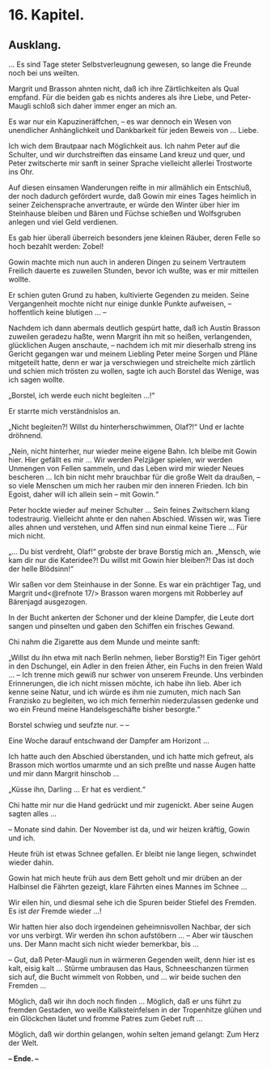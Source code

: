 16\. Kapitel.
=============
Ausklang.
---------

… Es sind Tage steter Selbstverleugnung gewesen, so lange die Freunde noch bei
uns weilten.

Margrit und Brasson ahnten nicht, daß ich ihre Zärtlichkeiten als Qual empfand.
Für die beiden gab es nichts anderes als ihre Liebe, und Peter-Maugli schloß
sich daher immer enger an mich an.

Es war nur ein Kapuzineräffchen, – es war dennoch ein Wesen von unendlicher
Anhänglichkeit und Dankbarkeit für jeden Beweis von … Liebe.

Ich wich dem Brautpaar nach Möglichkeit aus. Ich nahm Peter auf die Schulter,
und wir durchstreiften das einsame Land kreuz und quer, und Peter zwitscherte
mir sanft in seiner Sprache vielleicht allerlei Trostworte ins Ohr.

Auf diesen einsamen Wanderungen reifte in mir allmählich ein Entschluß, der
noch dadurch gefördert wurde, daß Gowin mir eines Tages heimlich in seiner
Zeichensprache anvertraute, er würde den Winter über hier im Steinhause bleiben
und Bären und Füchse schießen und Wolfsgruben anlegen und viel Geld verdienen.

Es gab hier überall überreich besonders jene kleinen Räuber, deren Felle so
hoch bezahlt werden: Zobel!

Gowin machte mich nun auch in anderen Dingen zu seinem Vertrautem Freilich
dauerte es zuweilen Stunden, bevor ich wußte, was er mir mitteilen wollte.

Er schien guten Grund zu haben, kultivierte Gegenden zu meiden. Seine
Vergangenheit mochte nicht nur einige dunkle Punkte aufweisen, – hoffentlich
keine blutigen … –

Nachdem ich dann abermals deutlich gespürt hatte, daß ich Austin Brasson
zuweilen geradezu haßte, wenn Margrit ihn mit so heißen, verlangenden,
glücklichen Augen anschaute, – nachdem ich mit mir dieserhalb streng ins
Gericht gegangen war und meinem Liebling Peter meine Sorgen und Pläne
mitgeteilt hatte, denn er war ja verschwiegen und streichelte mich zärtlich und
schien mich trösten zu wollen, sagte ich auch Borstel das Wenige, was ich sagen
wollte.

„Borstel, ich werde euch nicht begleiten …!“

Er starrte mich verständnislos an.

„Nicht begleiten?! Willst du hinterherschwimmen, Olaf?!“ Und er lachte
dröhnend.

„Nein, nicht hinterher, nur wieder meine eigene Bahn. Ich bleibe mit Gowin
hier. Hier gefällt es mir … Wir werden Pelzjäger spielen, wir werden Unmengen
von Fellen sammeln, und das Leben wird mir wieder Neues bescheren … Ich bin
nicht mehr brauchbar für die große Welt da draußen, – so viele Menschen um mich
her rauben mir den inneren Frieden. Ich bin Egoist, daher will ich allein sein
– mit Gowin.“

Peter hockte wieder auf meiner Schulter … Sein feines Zwitschern klang
todestraurig. Vielleicht ahnte er den nahen Abschied. Wissen wir, was Tiere
alles ahnen und verstehen, und Affen sind nun einmal keine Tiere … Für mich
nicht.

„… Du bist verdreht, Olaf!“ grobste der brave Borstig mich an. „Mensch, wie kam
dir nur die Kateridee?! Du willst mit Gowin hier bleiben?! Das ist doch der
helle Blödsinn!“

Wir saßen vor dem Steinhause in der Sonne. Es war ein prächtiger Tag, und
Margrit und<@refnote 17/> Brasson waren morgens mit Robberley auf Bärenjagd ausgezogen.

In der Bucht ankerten der Schoner und der kleine Dampfer, die Leute dort sangen
und pinselten und gaben den Schiffen ein frisches Gewand.

Chi nahm die Zigarette aus dem Munde und meinte sanft:

„Willst du ihn etwa mit nach Berlin nehmen, lieber Borstig?! Ein Tiger gehört
in den Dschungel, ein Adler in den freien Äther, ein Fuchs in den freien Wald …
– Ich trenne mich gewiß nur schwer von unserem Freunde. Uns verbinden
Erinnerungen, die ich nicht missen möchte, ich habe ihn lieb. Aber ich kenne
seine Natur, und ich würde es ihm nie zumuten, mich nach San Franzisko zu
begleiten, wo ich mich fernerhin niederzulassen gedenke und wo ein Freund meine
Handelsgeschäfte bisher besorgte.“

Borstel schwieg und seufzte nur. – –

Eine Woche darauf entschwand der Dampfer am Horizont …

Ich hatte auch den Abschied überstanden, und ich hatte mich gefreut, als
Brasson mich wortlos umarmte und an sich preßte und nasse Augen hatte und mir
dann Margrit hinschob …

„Küsse ihn, Darling … Er hat es verdient.“

Chi hatte mir nur die Hand gedrückt und mir zugenickt. Aber seine Augen sagten
alles …

– Monate sind dahin. Der November ist da, und wir heizen kräftig, Gowin und
ich.

Heute früh ist etwas Schnee gefallen. Er bleibt nie lange liegen, schwindet
wieder dahin.

Gowin hat mich heute früh aus dem Bett geholt und mir drüben an der Halbinsel
die Fährten gezeigt, klare Fährten eines Mannes im Schnee …

Wir eilen hin, und diesmal sehe ich die Spuren beider Stiefel des Fremden. Es
ist *der* Fremde wieder …!

Wir hatten hier also doch irgendeinen geheimnisvollen Nachbar, der sich vor uns
verbirgt. Wir werden ihn schon aufstöbern … – Aber wir täuschen uns. Der Mann
macht sich nicht wieder bemerkbar, bis …

– Gut, daß Peter-Maugli nun in wärmeren Gegenden weilt, denn hier ist es kalt,
eisig kalt … Stürme umbrausen das Haus, Schneeschanzen türmen sich auf, die
Bucht wimmelt von Robben, und … wir beide suchen den Fremden …

Möglich, daß wir ihn doch noch finden … Möglich, daß er uns führt zu fremden
Gestaden, wo weiße Kalksteinfelsen in der Tropenhitze glühen und ein Glöckchen
läutet und fromme Patres zum Gebet ruft …

Möglich, daß wir dorthin gelangen, wohin selten jemand gelangt: Zum Herz der
Welt.

 

__– Ende. –__


